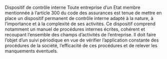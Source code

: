 Dispositif de contrôle interne
Toute entreprise d’un Etat membre mentionnée à l’article 300 du code des assurances est tenue de mettre en place un dispositif permanent de contrôle interne adapté à la nature, à l’importance et à la complexité de ses activités.
Ce dispositif comprend notamment un manuel de procédures internes écrites, cohérent et recoupant l’ensemble des champs d’activités de l’entreprise. Il doit faire l’objet d’un suivi périodique en vue de vérifier l’application constante des procédures de la société, l’efficacité de ces procédures et de relever les manquements éventuels.